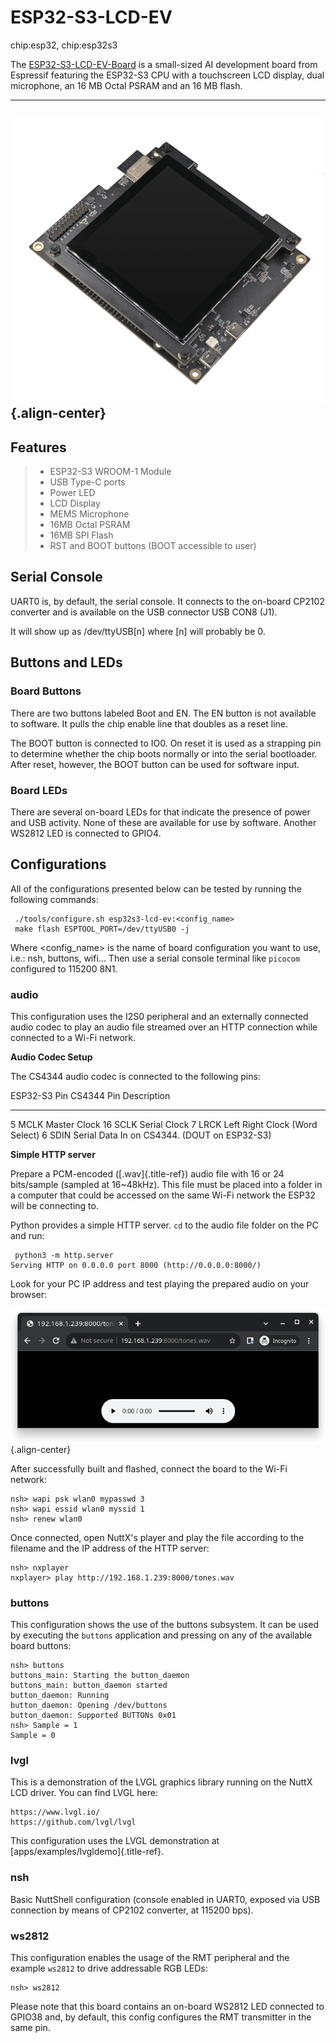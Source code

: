 ESP32-S3-LCD-EV
===============

chip:esp32, chip:esp32s3

The
[ESP32-S3-LCD-EV-Board](https://docs.espressif.com/projects/esp-dev-kits/en/latest/esp32s3/esp32-s3-lcd-ev-board/user_guide.html)
is a small-sized AI development board from Espressif featuring the
ESP32-S3 CPU with a touchscreen LCD display, dual microphone, an 16 MB
Octal PSRAM and an 16 MB flash.

  ----------------------------------------
  ![](esp32s3_lcd_ev.png){.align-center}
  ----------------------------------------

Features
--------

> -   ESP32-S3 WROOM-1 Module
> -   USB Type-C ports
> -   Power LED
> -   LCD Display
> -   MEMS Microphone
> -   16MB Octal PSRAM
> -   16MB SPI Flash
> -   RST and BOOT buttons (BOOT accessible to user)

Serial Console
--------------

UART0 is, by default, the serial console. It connects to the on-board
CP2102 converter and is available on the USB connector USB CON8 (J1).

It will show up as /dev/ttyUSB\[n\] where \[n\] will probably be 0.

Buttons and LEDs
----------------

### Board Buttons

There are two buttons labeled Boot and EN. The EN button is not
available to software. It pulls the chip enable line that doubles as a
reset line.

The BOOT button is connected to IO0. On reset it is used as a strapping
pin to determine whether the chip boots normally or into the serial
bootloader. After reset, however, the BOOT button can be used for
software input.

### Board LEDs

There are several on-board LEDs for that indicate the presence of power
and USB activity. None of these are available for use by software.
Another WS2812 LED is connected to GPIO4.

Configurations
--------------

All of the configurations presented below can be tested by running the
following commands:

     ./tools/configure.sh esp32s3-lcd-ev:<config_name>
     make flash ESPTOOL_PORT=/dev/ttyUSB0 -j

Where \<config\_name\> is the name of board configuration you want to
use, i.e.: nsh, buttons, wifi\... Then use a serial console terminal
like `picocom` configured to 115200 8N1.

### audio

This configuration uses the I2S0 peripheral and an externally connected
audio codec to play an audio file streamed over an HTTP connection while
connected to a Wi-Fi network.

**Audio Codec Setup**

The CS4344 audio codec is connected to the following pins:

  ESP32-S3 Pin   CS4344 Pin   Description
  -------------- ------------ ----------------------------------------------
  5              MCLK         Master Clock
  16             SCLK         Serial Clock
  7              LRCK         Left Right Clock (Word Select)
  6              SDIN         Serial Data In on CS4344. (DOUT on ESP32-S3)

**Simple HTTP server**

Prepare a PCM-encoded ([.wav]{.title-ref}) audio file with 16 or 24
bits/sample (sampled at 16\~48kHz). This file must be placed into a
folder in a computer that could be accessed on the same Wi-Fi network
the ESP32 will be connecting to.

Python provides a simple HTTP server. `cd` to the audio file folder on
the PC and run:

     python3 -m http.server
    Serving HTTP on 0.0.0.0 port 8000 (http://0.0.0.0:8000/)

Look for your PC IP address and test playing the prepared audio on your
browser:

![](esp32s3-audio-config-file.png){.align-center}

After successfully built and flashed, connect the board to the Wi-Fi
network:

    nsh> wapi psk wlan0 mypasswd 3
    nsh> wapi essid wlan0 myssid 1
    nsh> renew wlan0

Once connected, open NuttX\'s player and play the file according to the
filename and the IP address of the HTTP server:

    nsh> nxplayer
    nxplayer> play http://192.168.1.239:8000/tones.wav

### buttons

This configuration shows the use of the buttons subsystem. It can be
used by executing the `buttons` application and pressing on any of the
available board buttons:

    nsh> buttons
    buttons_main: Starting the button_daemon
    buttons_main: button_daemon started
    button_daemon: Running
    button_daemon: Opening /dev/buttons
    button_daemon: Supported BUTTONs 0x01
    nsh> Sample = 1
    Sample = 0

### lvgl

This is a demonstration of the LVGL graphics library running on the
NuttX LCD driver. You can find LVGL here:

    https://www.lvgl.io/
    https://github.com/lvgl/lvgl

This configuration uses the LVGL demonstration at
[apps/examples/lvgldemo]{.title-ref}.

### nsh

Basic NuttShell configuration (console enabled in UART0, exposed via USB
connection by means of CP2102 converter, at 115200 bps).

### ws2812

This configuration enables the usage of the RMT peripheral and the
example `ws2812` to drive addressable RGB LEDs:

    nsh> ws2812

Please note that this board contains an on-board WS2812 LED connected to
GPIO38 and, by default, this config configures the RMT transmitter in
the same pin.

